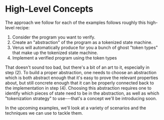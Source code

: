# High-Level Concepts

The approach we follow for each of the examples follows roughly this high-level recipe:

 1. Consider the program you want to verify.
 2. Create an "abstraction" of the program as a tokenized state machine.
 3. Verus will automatically produce for you a bunch of ghost "token types" that make up the
    tokenized state machine.
 4. Implement a verified program using the token types

That doesn't sound too bad, but there's a bit of an art to it, especially in step (2).
To build a proper abstraction, one needs to choose an abstraction which is both abstract
enough that it's easy to prove the relevant properties about, but still concrete enough
that it can be properly connected back to the implementation in step (4).
Choosing this abstraction requires one to identify which pieces of state need to be
in the abstraction, as well as which "tokenization strategy" to use---that's a concept
we'll be introducing soon.

In the upcoming examples, we'll look at a variety of scenarios and the techniques
we can use to tackle them.
